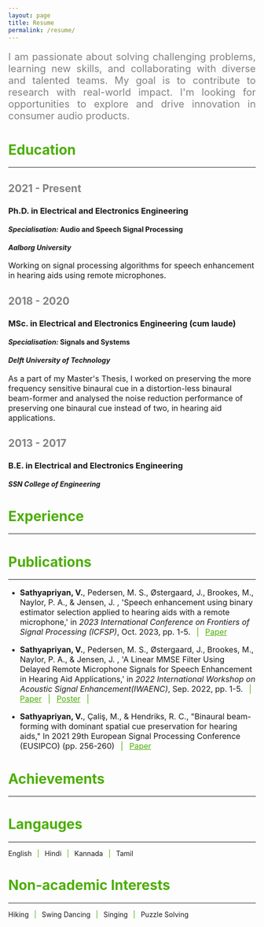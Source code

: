 ```yaml
---
layout: page
title: Resume
permalink: /resume/
---
```


<p style = "color:#828282; text-align:justify; font-size: 20px;"> I am passionate about solving challenging problems, learning new skills, and collaborating with diverse and talented teams. My goal is to contribute to research with real-world impact. I'm looking for opportunities to explore and drive innovation in consumer audio products.</p>

<h1 style="color:#4CAE04"> Education </h1>
<hr>

 <h2 style="color:#828282"> 2021 - Present </h2>
 <h3><b> Ph.D. in Electrical and Electronics Engineering</b></h3>
 <h4><i>Specialisation:</i> Audio and Speech Signal Processing</h4>
 <h4> <i> Aalborg University</i></h4>
<p style = "font-size: 16px;">Working on signal processing algorithms for speech enhancement in hearing aids using remote microphones.</p>

 <h2 style="color:#828282"> 2018 - 2020 </h2>
 <h3><b> MSc. in Electrical and Electronics Engineering (cum laude)</b></h3>
  <h4><i>Specialisation:</i> Signals and Systems</h4>
 <h4> <i> Delft University of Technology</i></h4>
<p style = "font-size: 16px;">As a part of my Master's Thesis, I worked on preserving the more frequency sensitive binaural cue in a distortion-less binaural beam-former and analysed the noise reduction performance of preserving one binaural cue instead of two, in hearing aid applications.</p>

 <h2 style="color:#828282"> 2013 - 2017 </h2>
 <h3><b> B.E. in Electrical and Electronics Engineering</b> </h3>
 <h4> <i> SSN College of Engineering</i></h4>

 <h1 style="color:#4CAE04"> Experience </h1>
<hr>

 <h1 style="color:#4CAE04"> Publications </h1>
<hr>
<ul>
<li> <p style = "font-size: 16px;"><b>Sathyapriyan, V.</b>, Pedersen, M. S., Østergaard, J., Brookes, M., Naylor, P. A., & Jensen, J. , 'Speech enhancement using binary estimator selection applied to hearing aids with a remote microphone,' in <i>2023 International Conference on Frontiers of Signal Processing (ICFSP)</i>, Oct. 2023, pp. 1-5. <span style="color:#4CAE04"> &ensp;|&ensp; </span> <a style="color:#4CAE04" href="https://ieeexplore.ieee.org/abstract/document/10372902"> Paper</a></p></li>
  
<li> <p style = "font-size: 16px;"><b>Sathyapriyan, V.</b>, Pedersen, M. S., Østergaard, J., Brookes, M., Naylor, P. A., & Jensen, J. , 'A Linear MMSE Filter Using Delayed Remote Microphone Signals for Speech Enhancement in Hearing Aid Applications,' in <i>2022 International Workshop on Acoustic Signal Enhancement(IWAENC)</i>, Sep. 2022, pp. 1-5. <span style="color:#4CAE04"> &ensp;|&ensp; </span> <a style="color:#4CAE04" href="https://ieeexplore.ieee.org/document/9914711"> Paper</a> <span style="color:#4CAE04"> &ensp;|&ensp; </span> <a style="color:#4CAE04" href="assets/IWAENC_assets/IWAENC_Poster.pdf" type='application/pdf'> Poster</a><span style="color:#4CAE04"> &ensp;|&ensp; </span> </p></li>

<li><p style = "font-size: 16px;"><b>Sathyapriyan, V.</b>, Çaliş, M., & Hendriks, R. C., "Binaural beam-forming with dominant spatial cue preservation for hearing aids," In 2021 29th European Signal Processing Conference (EUSIPCO) (pp. 256-260) <span style="color:#4CAE04"> &ensp;|&ensp; </span> <a style="color:#4CAE04" href="https://ieeexplore.ieee.org/abstract/document/9616210"> Paper</a></p></li>

 </ul>
 
 <h1 style="color:#4CAE04"> Achievements </h1>
<hr>

 <h1 style="color:#4CAE04"> Langauges </h1>
<hr>
<p style = "text-align:justify; font-size: 16 px">English<span style="color:#4CAE04"> &ensp;|&ensp; </span> Hindi <span style="color:#4CAE04"> &ensp;|&ensp; </span> Kannada <span style="color:#4CAE04"> &ensp;|&ensp; </span>Tamil </p>

 <h1 style="color:#4CAE04"> Non-academic Interests </h1>
<hr>
<p style = "text-align:justify; font-size: 16 px">Hiking<span style="color:#4CAE04"> &ensp;|&ensp; </span> Swing Dancing <span style="color:#4CAE04"> &ensp;|&ensp; </span> Singing <span style="color:#4CAE04"> &ensp;|&ensp; </span>Puzzle Solving </p>

